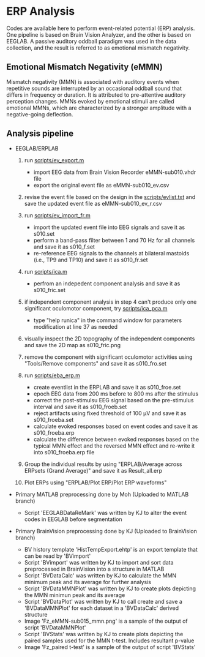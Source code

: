 # ERP Analysis
Codes are available here to perform event-related potential (ERP) analysis. One pipeline is based on Brain Vision Analyzer, and the other is based on EEGLAB. A passive auditory oddball paradigm was used in the data collection, and the result is referred to as emotional mismatch negativity.

## Emotional Mismatch Negativity (eMMN)
Mismatch negativity (MMN) is associated with auditory events when repetitive sounds are interrupted by an occasional oddball sound that differs in frequency or duration. It is attributed to pre-attentive auditory perception changes. MMNs evoked by emotional stimuli are called emotional MMNs, which are characterized by a stronger amplitude with a negative-going deflection.

## Analysis pipeline
- EEGLAB/ERPLAB
  1. run [scripts/ev_export.m](url)
     - import EEG data from Brain Vision Recorder eMMN-sub010.vhdr file
     - export the original event file as eMMN-sub010_ev.csv
    
  2. revise the event file based on the design in the [scripts/evlist.txt](url) and save the updated event file as eMMN-sub010_ev_r.csv
  
  3. run [scripts/ev_import_fr.m](url)
      - import the updated event file into EEG signals and save it as s010.set
      - perform a band-pass filter between 1 and 70 Hz for all channels and save it as s010_f.set
      - re-reference EEG signals to the channels at bilateral mastoids (i.e., TP9 and TP10) and save it as s010_fr.set
    
  4. run [scripts/ica.m](url)
      - perfrom an indepedent component analysis and save it as s010_fric.set
    
  5. if independent component analysis in step 4 can't produce only one significant oculomotor component, try [scripts/ica_pca.m](url) 
      - type "help runica" in the command window for parameters modification at line 37 as needed
    
  6. visually inspect the 2D topography of the independent components and save the 2D map as s010_fric.png
  
  7. remove the component with significant oculomotor activities using "Tools/Remove components" and save it as s010_fro.set
  
  8. run [scripts/eba_erp.m](url)
      - create eventlist in the ERPLAB and save it as s010_froe.set
      - epoch EEG data from 200 ms before to 800 ms after the stimulus
      - correct the post-stimulsu EEG signal based on the pre-stimulus interval and save it as s010_froeb.set
      - reject artifacts using fixed threshold of 100 µV and save it as s010_froeba.set
      - calculate evoked responses based on event codes and save it as s010_froeba.erp
      - calculate the difference between evoked responses based on the typical MMN effect and the reversed MMN effect and re-write it into s010_froeba.erp file
    
  9. Group the individual results by using "ERPLAB/Average across ERPsets (Grand Average)" and save it as Result_all.erp
  
  10. Plot ERPs using "ERPLAB/Plot ERP/Plot ERP waveforms"
  
   

- Primary MATLAB preprocessing done by Moh (Uploaded to MATLAB branch) 
  - Script 'EEGLABDataReMark' was written by KJ to alter the event codes in EEGLAB before segmentation



- Primary BrainVision preprocessing done by KJ (Uploaded to BrainVision branch)
  - BV history template 'HistTempExport.ehtp' is an export template that can be read by 'BVimport'
  - Script 'BVimport' was written by KJ to import and sort data preprocessed in BrainVision into a structure in MATLAB
  - Script 'BVDataCalc' was written by KJ to calculate the MMN minimum peak and its average for further analysis
  - Script 'BVDataMMNPlot' was written by KJ to create plots depicting the MMN minimun peak and its average
  - Script 'BVDataPlot' was written by KJ to call create and save a 'BVDataMMNPlot' for each dataset in a 'BVDataCalc' derived structure
  - Image 'Fz_eMMN-sub015_mmn.png' is a sample of the output of script 'BVDataMMNPlot'
  - Script 'BVStats' was written by KJ to create plots depicting the paired samples used for the MMN t-test. Includes resultant p-value
  - Image 'Fz_paired t-test' is a sample of the output of script 'BVStats'
